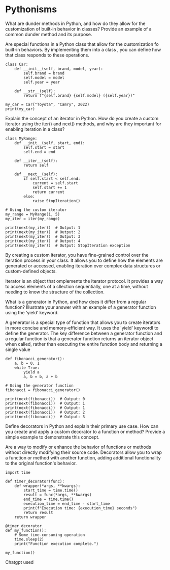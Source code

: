 

# Pythonisms

What are dunder methods in Python, and how do they allow for the customization of built-in behavior in classes? Provide an example of a common dunder method and its purpose.

Are special functions in a Python class that allow for the customization fo built-in behaviors. By implementing them into a class , you can define how that class responds to these operations. 
```
class Car:
    def __init__(self, brand, model, year):
        self.brand = brand
        self.model = model
        self.year = year

    def __str__(self):
        return f"{self.brand} {self.model} ({self.year})"

my_car = Car("Toyota", "Camry", 2022)
print(my_car)
```


Explain the concept of an iterator in Python. How do you create a custom iterator using the iter() and next() methods, and why are they important for enabling iteration in a class?

```
class MyRange:
    def __init__(self, start, end):
        self.start = start
        self.end = end

    def __iter__(self):
        return self

    def __next__(self):
        if self.start < self.end:
            current = self.start
            self.start += 1
            return current
        else:
            raise StopIteration()

# Using the custom iterator
my_range = MyRange(1, 5)
my_iter = iter(my_range)

print(next(my_iter))  # Output: 1
print(next(my_iter))  # Output: 2
print(next(my_iter))  # Output: 3
print(next(my_iter))  # Output: 4
print(next(my_iter))  # Output: StopIteration exception
```
By creating a custom iterator, you have fine-grained control over the iteration process in your class. It allows you to define how the elements are generated or accessed, enabling iteration over complex data structures or custom-defined objects.

Iterator is an object that omplements the iterator protocol. It provides a way to access elements of a cllection sequentially, one at a time, without needing to know the structure of the collection. 

What is a generator in Python, and how does it differ from a regular function? Illustrate your answer with an example of a generator function using the ‘yield’ keyword.

A generator is a special type of function that allows you to create iterators in more concise and memory-efficient way. It uses the 'yield' keywordl to define the generator. 
The key difference between a generator function and a regular function is that a generator function returns an iterator object when called, rather than executing the entire function body and returning a single value
```
def fibonacci_generator():
    a, b = 0, 1
    while True:
        yield a
        a, b = b, a + b

# Using the generator function
fibonacci = fibonacci_generator()

print(next(fibonacci))  # Output: 0
print(next(fibonacci))  # Output: 1
print(next(fibonacci))  # Output: 1
print(next(fibonacci))  # Output: 2
print(next(fibonacci))  # Output: 3
```


Define decorators in Python and explain their primary use case. How can you create and apply a custom decorator to a function or method? Provide a simple example to demonstrate this concept.

Are a way to modify or enhance the behavior of functions or methods without directly modifying their source code. Decorators allow you to wrap a function or method with another function, adding additional functionality to the original function's behavior.

```
import time

def timer_decorator(func):
    def wrapper(*args, **kwargs):
        start_time = time.time()
        result = func(*args, **kwargs)
        end_time = time.time()
        execution_time = end_time - start_time
        print(f"Execution time: {execution_time} seconds")
        return result
    return wrapper

@timer_decorator
def my_function():
    # Some time-consuming operation
    time.sleep(2)
    print("Function execution complete.")

my_function()
```

Chatgpt used
